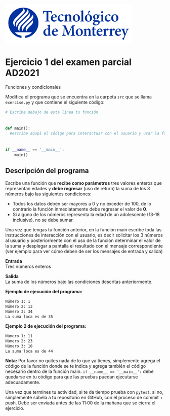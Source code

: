 ![Tec de Monterrey](../../images/logotecmty.png)
# Ejercicio 1 del examen parcial AD2021
Funciones y condicionales

Modifica el programa que se encuentra en la carpeta `src` que se llama `exercise.py` y que contiene el siguiente código:

```python
# Escribe debajo de esta línea tu función


def main():
  #escribe aqupi el código para interactuar con el usuario y usar la función


if __name__ == '__main__':
    main()
```

## Descripción del programa  
Escribe una función que **recibe como parámetros** tres valores enteros que representan edades y **debe regresar** (uso de return) la suma de los 3 números bajo las siguientes condiciones:
-  Todos los datos deben ser mayores a 0 y no exceder de 100, de lo contrario la función inmediatamente debe regresar el valor de **0**.  
-  Si alguno de los números representa la edad de un adolescente (13-18 inclusive), no se debe sumar.

Una vez que tengas tu función anterior, en la función main escribe toda las instrucciones de interacción con el usuario, es decir solicitar los 3 números al usuario y posteriormente con el uso de la función determinar el valor de la suma y desplegar a pantalla el resultado con el mensaje correspondiente (ver ejemplo para ver cómo deben de ser los mensajes de entrada y salida)

**Entrada**  
Tres números enteros

**Salida**  
La suma de los números bajo las condiciones descritas anteriormente.

**Ejemplo de ejecución del programa:** 
``` 
Número 1: 1
Número 2: 13
Número 3: 34
La suma loca es de 35 
```

**Ejemplo 2 de ejecución del programa:** 
``` 
Número 1: 11
Número 2: 23
Número 3: 10
La suma loca es de 44 
```

**Nota:** Por favor no quites nada de lo que ya tienes, simplemente agrega el código de la función donde se te indica y agrega también el código necesario dentro de la función main. 
`if __name__ == '__main__':` debe quedarse en tu código para que las pruebas puedan 
ejecutarse adecuadamente.

Una vez que termines tu actividad, si te da tiempo prueba con
`pytest`, si no, simplemente súbela a tu repositorio en GitHub, con el proceso de commit + push.
Debe ser enviada antes de las 11:00 de la mañana que se cierra el ejercicio.

